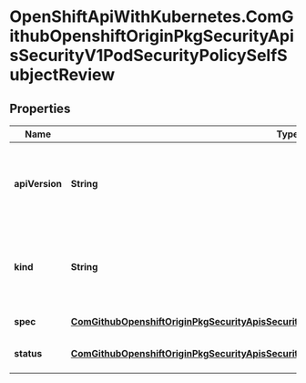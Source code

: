 # OpenShiftApiWithKubernetes.ComGithubOpenshiftOriginPkgSecurityApisSecurityV1PodSecurityPolicySelfSubjectReview

## Properties
Name | Type | Description | Notes
------------ | ------------- | ------------- | -------------
**apiVersion** | **String** | APIVersion defines the versioned schema of this representation of an object. Servers should convert recognized schemas to the latest internal value, and may reject unrecognized values. More info: http://releases.k8s.io/HEAD/docs/devel/api-conventions.md#resources | [optional] 
**kind** | **String** | Kind is a string value representing the REST resource this object represents. Servers may infer this from the endpoint the client submits requests to. Cannot be updated. In CamelCase. More info: http://releases.k8s.io/HEAD/docs/devel/api-conventions.md#types-kinds | [optional] 
**spec** | [**ComGithubOpenshiftOriginPkgSecurityApisSecurityV1PodSecurityPolicySelfSubjectReviewSpec**](ComGithubOpenshiftOriginPkgSecurityApisSecurityV1PodSecurityPolicySelfSubjectReviewSpec.md) | spec defines specification the PodSecurityPolicySelfSubjectReview. | 
**status** | [**ComGithubOpenshiftOriginPkgSecurityApisSecurityV1PodSecurityPolicySubjectReviewStatus**](ComGithubOpenshiftOriginPkgSecurityApisSecurityV1PodSecurityPolicySubjectReviewStatus.md) | status represents the current information/status for the PodSecurityPolicySelfSubjectReview. | [optional] 


